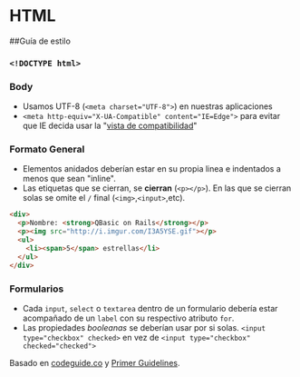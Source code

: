 HTML
====

##Guía de estilo

### `<!DOCTYPE html>`

### Body
* Usamos UTF-8 (`<meta charset="UTF-8">`) en nuestras aplicaciones
* `<meta http-equiv="X-UA-Compatible" content="IE=Edge">` para evitar que IE decida usar la "[vista de compatibilidad](http://stackoverflow.com/questions/6771258/whats-the-difference-if-meta-http-equiv-x-ua-compatible-content-ie-edge-e)"

### Formato General
* Elementos anidados deberían estar en su propia linea e indentados a menos que sean "inline".
* Las etiquetas que se cierran, se **cierran** (`<p></p>`). En las que se cierran solas se omite el `/` final (`<img>`,`<input>`,etc).

````html
<div>
  <p>Nombre: <strong>QBasic on Rails</strong></p>
  <p><img src="http://i.imgur.com/I3A5YSE.gif"></p>
  <ul>
    <li><span>5</span> estrellas</li>
  </ul>
</div>
````

### Formularios
* Cada `input`, `select` o `textarea` dentro de un formulario debería estar acompañado de un `label` con su respectivo atributo `for`.
* Las propiedades _booleanas_ se deberían usar por si solas. `<input type="checkbox" checked>` en vez de `<input type="checkbox" checked="checked">`

Basado en [codeguide.co](http://codeguide.co) y [Primer Guidelines](http://primercss.io/guidelines).
